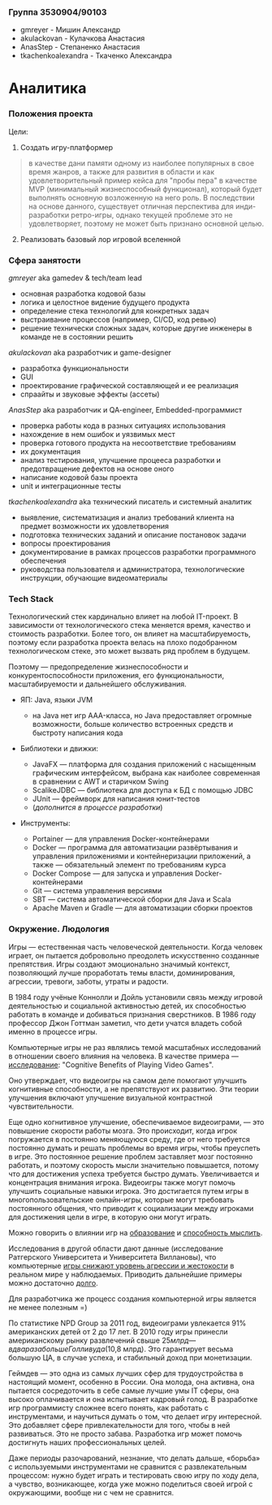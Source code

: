 ### Группа 3530904/90103

* gmreyer - Мишин Александр
* akulackovan - Кулачкова Анастасия
* AnasStep - Степаненко Анастасия
* tkachenkoalexandra - Ткаченко Александра

# Аналитика
### Положения проекта
Цели:

1. Создать игру-платформер

> в качестве дани памяти одному из наиболее популярных в свое время жанров, а также для развития в области и как удовлетворительный пример кейса для "пробы пера" в качестве MVP (минимальный жизнеспособный функционал), который будет выполнять основную возложенную на него роль. В последствии на основе данного, существует отличная перспектива для инди-разработки ретро-игры, однако текущей проблеме это не удовлетворяет, поэтому не может быть признано основной целью.

2. Реализовать базовый лор игровой вселенной

### Сфера занятости

*gmreyer* aka gamedev & tech/team lead
* основная разработка кодовой базы
* логика и целостное видение будущего продукта
* определение стека технологий для конкретных задач
* выстраивание процессов (например, CI/CD, код ревью)
* решение технически сложных задач, которые другие инженеры в команде не в состоянии решить


*akulackovan* aka разработчик и game-designer
* разработка функциональности
* GUI
* проектирование графической составляющей и ее реализация
* спраайты и звуковые эффекты (ассеты)

*AnasStep* aka разработчик и QA-engineer, Embedded-программист
* проверка работы кода в разных ситуациях использования
* нахождение в нем ошибок и уязвимых мест
* проверка готового продукта на несоответствие требованиям
* их документация
* анализ тестирования, улучшение процееса разработки и предотвращение дефектов на основе оного
* написание кодовой базы проекта
* unit и интеграционные тесты

*tkachenkoalexandra* aka технический писатель и системный аналитик 
* выявление, систематизация и анализ требований клиента на предмет возможности их удовлетворения
* подготовка технических заданий и описание постановок задачи
* вопросы проектирования
* документирование в рамках процессов разработки программного обеспечения
* руководства пользователя и администратора, технологические инструкции, обучающие видеоматериалы


### Tech Stack
Технологический стек кардинально влияет на любой IT-проект. В зависимости от технологического стека меняется время, качество и стоимость разработки. Более того, он влияет на масштабируемость, поэтому если разработка проекта велась на плохо подобранном технологическом стеке, это может вызвать ряд проблем в будущем. 

Поэтому — предопределение жизнеспособности и конкурентоспособности приложения, его функциональности, масштабируемости и дальнейшего обслуживания.

- ЯП: Java, языки JVM
  - на Java нет игр AAA-класса, но Java предоставляет огромные возможности, больше количество встроенных средств и быстроту написания кода

- Библиотеки и движки: 
  - JavaFX — платформа для создания приложений с насыщенным графическим интерфейсом, выбрана как наиболее современная в сравнении с AWT и старичком Swing
  - ScalikeJDBC — библиотека для доступа к БД с помощью JDBC
  - JUnit — фреймворк для написания юнит-тестов
  - (*дополнится в процессе разработки*)  

- Инструменты:
  - Portainer — для управления Docker-контейнерами
  - Docker — программа для автоматизации развёртывания и управления приложениями и контейнеризации приложений, а также — обязательный элемент по требованиям курса
  - Docker Compose — для запуска и управления Docker-контейнерами
  - Git — система управления версиями
  - SBT — система автоматической сборки для Java и Scala
  - Apache Maven и Gradle — для автоматизации сборки проектов

### Окружение. Людология

Игры — естественная часть человеческой деятельности. Когда человек играет, он пытается добровольно преодолеть искусственно созданные препятствия. Игры создают эмоционально значимый контекст, позволяющий лучше проработать темы власти, доминирования, агрессии, тревоги, заботы, утраты и радости. 

В 1984 году учёные Коннолли и Дойль установили связь между игровой деятельностью и социальной активностью детей, их способностью работать в команде и добиваться признания сверстников. В 1986 году профессор Джон Готтман заметил, что дети учатся владеть собой именно в процессе игры. 

Компьютерные игры не раз являлись темой масштабных исследований в отношении своего влияния на человека. В качестве примера — [исследование](https://www.psychologytoday.com/intl/blog/freedom-learn/201502/cognitive-benefits-playing-video-games): "Cognitive Benefits of Playing Video Games". 

Оно утверждает, что видеоигры на самом деле помогают улучшить когнитивные способности, а не препятствуют их развитию. Эти теории улучшения включают улучшение визуальной контрастной чувствительности. 

Еще одно когнитивное улучшение, обеспечиваемое видеоиграми, — это повышение скорости работы мозга. Это происходит, когда игрок погружается в постоянно меняющуюся среду, где от него требуется постоянно думать и решать проблемы во время игры, чтобы преуспеть в игре. Это постоянное решение проблем заставляет мозг постоянно работать, и поэтому скорость мысли значительно повышается, потому что для достижения успеха требуется быстро думать. Увеличивается и концентрация внимания игрока. 
Видеоигры также могут помочь улучшить социальные навыки игрока. Это достигается путем игры в многопользовательские онлайн-игры, которые могут требовать постоянного общения, что приводит к социализации между игроками для достижения цели в игре, в которую они могут играть. 

Можно говорить о влиянии игр на [образование](https://postnauka.ru/longreads/83429) и [способность мыслить](https://www.ted.com/talks/gabe_zichermann_how_games_make_kids_smarter/transcript?language=ru#t-5595).

Исследования в другой области дают данные (исследование Ратгерского Университета и Университета Виллановы), что компьютерные [игры снижают уровень агрессии и жестокости](https://nature.berkeley.edu/garbelottoat/wp-content/uploads/marky-etal-2014.pdf) в реальном мире у наблюдаемых. Приводить дальнейшие примеры можно достаточно [долго](https://habr.com/en/company/macloud/blog/553778/).

Для разработчика же процесс создания компьютерной игры является не менее полезным =)

По статистике NPD Group за 2011 год, видеоиграми увлекается 91% американских детей от 2 до 17 лет. В 2010 году игры принесли американскому рынку развлечений свыше $25 млрд — в два раза больше Голливуда ($10,8 млрд). Это гарантирует весьма большую ЦА, в случае успеха, и стабильный доход при монетизации.

Геймдев — это одна из самых лучших сфер для трудоустройства в настоящий момент, особенно в России. Она молода, она активна, она пытается сосредоточить в себе самые лучшие умы IT сферы, она высоко оплачивается и она испытывает кадровый голод. В разработке игр программисту сложнее всего понять, как работать с инструментами, и научиться думать о том, что делает игру интересной. Это добавляет сфере привлекательности для того, чтобы в ней развиваться. Это не просто забава. Разработка игр может помочь достигнуть наших профессиональных целей.

Даже периоды разочарований, незнание, что делать дальше, «борьба» с используемыми инструментами не сравнится с развлекательным процессом: нужно будет играть и тестировать свою игру по ходу дела, а чувство, возникающее, когда уже можно поделиться своей игрой с окружающими, вообще ни с чем не сравнится.

